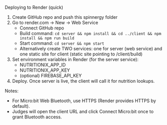 Deploying to Render (quick)
1) Create GitHub repo and push this spinnergy folder
2) Go to render.com -> New -> Web Service
   - Connect GitHub repo
   - Build command: `cd server && npm install && cd ../client && npm install && npm run build`
   - Start command: `cd server && npm start`
   - Alternatively create TWO services: one for server (web service) and one static site for client (static site pointing to /client/build)
3) Set environment variables in Render (for the server service):
   - NUTRITIONIX_APP_ID
   - NUTRITIONIX_APP_KEY
   - (optional) FIREBASE_API_KEY
4) Deploy. Once server is live, the client will call it for nutrition lookups.

Notes:
- For Micro:bit Web Bluetooth, use HTTPS (Render provides HTTPS by default).
- Judges will open the client URL and click Connect Micro:bit once to grant Bluetooth access.